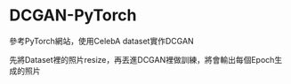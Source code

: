 # DCGAN-PyTorch
參考PyTorch網站，使用CelebA dataset實作DCGAN

先將Dataset裡的照片resize，再丟進DCGAN裡做訓練，將會輸出每個Epoch生成的照片
